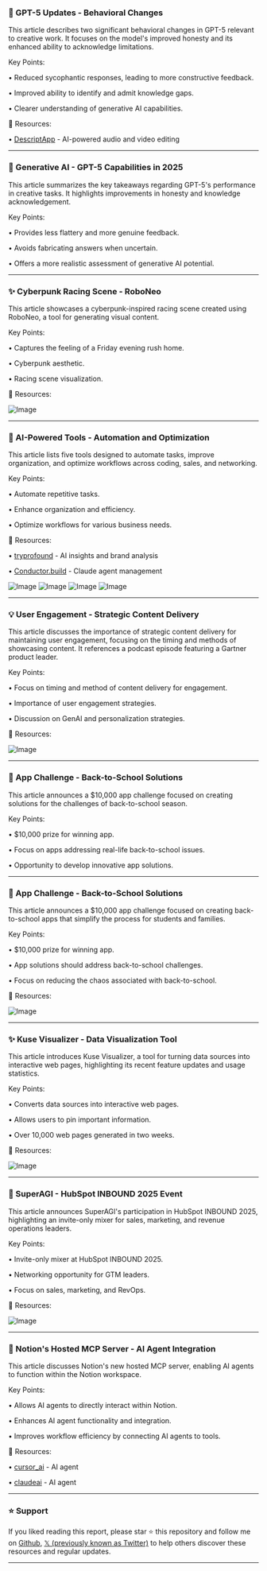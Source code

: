 ### 🤖 GPT-5 Updates - Behavioral Changes

This article describes two significant behavioral changes in GPT-5 relevant to creative work.  It focuses on the model's improved honesty and its enhanced ability to acknowledge limitations.

Key Points:

• Reduced sycophantic responses, leading to more constructive feedback.


• Improved ability to identify and admit knowledge gaps.


• Clearer understanding of generative AI capabilities.


🔗 Resources:

• [DescriptApp](https://x.com/DescriptApp) -  AI-powered audio and video editing


---

### 🚀 Generative AI - GPT-5 Capabilities in 2025

This article summarizes the key takeaways regarding GPT-5's performance in creative tasks. It highlights improvements in honesty and knowledge acknowledgement.

Key Points:

•  Provides less flattery and more genuine feedback.


•  Avoids fabricating answers when uncertain.


•  Offers a more realistic assessment of generative AI potential.


---

### ✨ Cyberpunk Racing Scene - RoboNeo

This article showcases a cyberpunk-inspired racing scene created using RoboNeo, a tool for generating visual content.

Key Points:

• Captures the feeling of a Friday evening rush home.


•  Cyberpunk aesthetic.


•  Racing scene visualization.



🔗 Resources:

![Image](https://pbs.twimg.com/amplify_video_thumb/1956249175278149639/img/Sdez3w_Q9NFRww1c.jpg)


---

### 🚀 AI-Powered Tools - Automation and Optimization

This article lists five tools designed to automate tasks, improve organization, and optimize workflows across coding, sales, and networking.

Key Points:

• Automate repetitive tasks.


•  Enhance organization and efficiency.


•  Optimize workflows for various business needs.



🔗 Resources:

• [tryprofound](https://x.com/tryprofound) -  AI insights and brand analysis


• [Conductor.build](http://Conductor.build) -  Claude agent management


![Image](https://pbs.twimg.com/media/GyZmh_HbQAApflx?format=jpg&name=small)
![Image](https://pbs.twimg.com/media/GyZmh_QbMAEDrr4?format=jpg&name=small)
![Image](https://pbs.twimg.com/media/GyZmh_JaQAEmIE6?format=jpg&name=small)
![Image](https://pbs.twimg.com/media/GyZmh_MaMAAuX0B?format=jpg&name=small)


---

### 💡 User Engagement - Strategic Content Delivery

This article discusses the importance of strategic content delivery for maintaining user engagement, focusing on the timing and methods of showcasing content.  It references a podcast episode featuring a Gartner product leader.


Key Points:

• Focus on timing and method of content delivery for engagement.


•  Importance of user engagement strategies.


• Discussion on GenAI and personalization strategies.



🔗 Resources:

![Image](https://pbs.twimg.com/media/GyYT0O0a4AMa28u?format=jpg&name=small)


---

### 🚀 App Challenge - Back-to-School Solutions

This article announces a $10,000 app challenge focused on creating solutions for the challenges of back-to-school season.


Key Points:

• $10,000 prize for winning app.


•  Focus on apps addressing real-life back-to-school issues.


•  Opportunity to develop innovative app solutions.


---

### 🚀 App Challenge - Back-to-School Solutions

This article announces a $10,000 app challenge focused on creating back-to-school apps that simplify the process for students and families.


Key Points:

• $10,000 prize for winning app.


•  App solutions should address back-to-school challenges.


•  Focus on reducing the chaos associated with back-to-school.


🔗 Resources:

![Image](https://pbs.twimg.com/media/GyK3M_5aEAARWQ2?format=jpg&name=small)


---

### ✨ Kuse Visualizer - Data Visualization Tool

This article introduces Kuse Visualizer, a tool for turning data sources into interactive web pages, highlighting its recent feature updates and usage statistics.

Key Points:

• Converts data sources into interactive web pages.


•  Allows users to pin important information.


•  Over 10,000 web pages generated in two weeks.



🔗 Resources:

![Image](https://pbs.twimg.com/amplify_video_thumb/1935601107423698944/img/iEhXFc6RjXtmr7uw.jpg)


---

### 🚀 SuperAGI - HubSpot INBOUND 2025 Event

This article announces SuperAGI's participation in HubSpot INBOUND 2025, highlighting an invite-only mixer for sales, marketing, and revenue operations leaders.


Key Points:

•  Invite-only mixer at HubSpot INBOUND 2025.


•  Networking opportunity for GTM leaders.


•  Focus on sales, marketing, and RevOps.



🔗 Resources:

![Image](https://pbs.twimg.com/media/GyPuV3lWIAMUCDk?format=jpg&name=small)


---

### 🚀 Notion's Hosted MCP Server - AI Agent Integration

This article discusses Notion's new hosted MCP server, enabling AI agents to function within the Notion workspace.


Key Points:

•  Allows AI agents to directly interact within Notion.


•  Enhances AI agent functionality and integration.


•  Improves workflow efficiency by connecting AI agents to tools.


🔗 Resources:

• [cursor_ai](https://x.com/cursor_ai) - AI agent


• [claudeai](https://x.com/claudeai) - AI agent


---

### ⭐️ Support

If you liked reading this report, please star ⭐️ this repository and follow me on [Github](https://github.com/Drix10), [𝕏 (previously known as Twitter)](https://x.com/DRIX_10_) to help others discover these resources and regular updates.

---